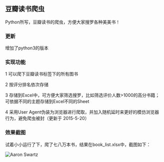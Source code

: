 ## 豆瓣读书爬虫

Python所写，豆瓣读书的爬虫，方便大家搜罗各种美美书！


### 更新

增加了python3的版本


### 实现功能

1 可以爬下豆瓣读书标签下的所有图书 

2 按评分排名依次存储

3 存储到Excel中，可方便大家筛选搜罗，比如筛选评价人数>1000的高分书籍；可依据不同的主题存储到Excel不同的Sheet 

4 采用User Agent伪装为浏览器进行爬取，并加入随机延时来更好的模仿浏览器行为，避免爬虫被封（更新于 2015-5-20）

### 效果截图

试着小小运行了下，爬了七八万本书，结果在book_list.xlsx中，截图如下：

![Aaron Swartz](https://github.com/lanbing510/DouBanSpider/raw/master/screenshots/douban.jpg)







